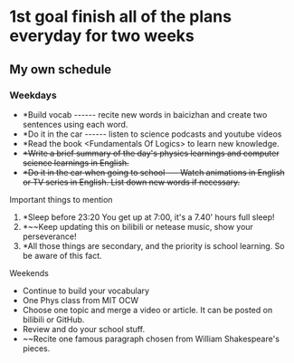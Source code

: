 
# 1st goal finish all of the plans everyday for two weeks
## My own schedule
### Weekdays
- *Build vocab ------ recite new words in baicizhan and create two sentences using each word.
- *Do it in the car ------ listen to science podcasts and youtube videos
- *Read the book \<Fundamentals Of Logics\> to learn new knowledge.
- ~~*Write a brief summary of the day's physics learnings and computer science learnings in English.~~
- ~~*Do it in the car when going to school --- Watch animations in English or TV series in English. List down new words if necessary.~~

Important things to mention

  1. *Sleep before 23:20 You get up at 7:00, it's a 7.40' hours full sleep!
  2. *~~Keep updating this on bilibili or netease music, show your perseverance!
  3. *All those things are secondary, and the priority is school learning. So be aware of this fact.

Weekends

- Continue to build your vocabulary
- One Phys class from MIT OCW
- Choose one topic and merge a video or article. It can be posted on bilibili or GitHub.
- Review and do your school stuff.
- ~~Recite one famous paragraph chosen from William Shakespeare's pieces.